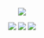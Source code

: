 <p align='center'>
    <img src="https://capsule-render.vercel.app/api?type=waving&color=auto&height=300&section=header&text=capsule%20render&fontSize=90&animation=fadeIn&fontAlignY=38&desc=Decorate%20GitHub%20Profile%20or%20any%20Repo%20like%20me!&descAlignY=51&descAlign=62"/>
</p>

<p align='center'>
    <img src="https://img.shields.io/badge/IDEA%20ISSUE%20-%23F7DF1E.svg?&style=for-the-badge&&logoColor=white"/>
    <img src="https://img.shields.io/badge/DEMO%20-%234FC08D.svg?&style=for-the-badge&&logoColor=white"/>
    <img src="https://img.shields.io/badge/Generator%20-%235c86fa.svg?&style=for-the-badge&&logoColor=white"/>
</p> 
